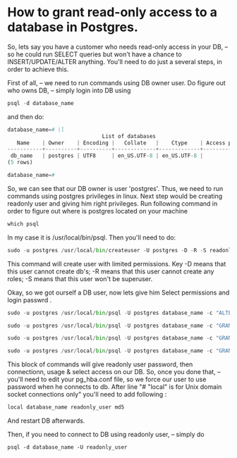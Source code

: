 # How to grant read-only access to a database in Postgres.

So, lets say you have a customer who needs read-only access in your DB, – so he could run SELECT queries but won't have a chance to INSERT/UPDATE/ALTER anything. You'll need to do just a several steps, in order to  achieve this. 

First of all, – we need to run commands using DB owner user. Do figure out who owns DB, – simply login into DB using

```python
psql -d database_name
```

and then do:

```python
database_name=# \l
                              List of databases
   Name    | Owner    | Encoding |   Collate   |    Ctype    | Access privileges
-----------+----------+----------+-------------+-------------+-------------------
 db_name   | postgres | UTF8     | en_US.UTF-8 | en_US.UTF-8 |
(5 rows)

database_name=#
```

So, we can see that our DB owner is user 'postgres'. Thus, we need to run commands using postgres privileges in linux. 
Next step would be creating readonly user and giving him right privileges. 
Run following command in order to figure out where is postgres located on your machine
```python
which psql
```
In my case it is /usr/local/bin/psql.
Then you'll need to do:
```python
sudo -u postgres /usr/local/bin/createuser -U postgres -D -R -S readonly_user
```
This command will create user with limited permissions. 
Key -D means that this user cannot create db's; 
-R means  that this user cannot create any roles;
-S means that this user won't be superuser.

Okay, so we got ourself a DB user, now lets give him Select permissions and login passwrd .
```python
sudo -u postgres /usr/local/bin/psql -U postgres database_name -c "ALTER USER readonly_user WITH ENCRYPTED PASSWORD 'supper_strong_pass'"

sudo -u postgres /usr/local/bin/psql -U postgres database_name -c "GRANT CONNECT ON DATABASE database_name TO readonly_user"

sudo -u postgres /usr/local/bin/psql -U postgres database_name -c "GRANT USAGE ON SCHEMA public TO readonly_user"

sudo -u postgres /usr/local/bin/psql -U postgres database_name -c "GRANT SELECT ON ALL TABLES IN SCHEMA public TO readonly_user"
```
This block of commands will give readonly user password, then connectionn, usage & select access on our DB.
So, once you done that, – you'll need to edit your pg_hba.conf file, so we force our user to use password when he connects to  db.
After line "# "local" is for Unix domain socket connections only" you'll need to add following :
```python
local database_name readonly_user md5
```
And restart DB afterwards. 

Then, if you need to connect to DB using readonly user, – simply do
```pythono
psql -d database_name -U readonly_user
```



